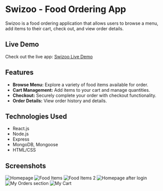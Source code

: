 # Swizoo - Food Ordering App

Swizoo is a food ordering application that allows users to browse a menu, add items to their cart, check out, and view order details.

## Live Demo

Check out the live app: [Swizoo Live Demo](https://swizoo.netlify.app/)

## Features

- **Browse Menu:** Explore a variety of food items available for order.
- **Cart Management:** Add items to your cart and manage quantities.
- **Checkout:** Securely complete your order with checkout functionality.
- **Order Details:** View order history and details.

## Technologies Used

- React.js
- Node.js
- Express
- MongoDB, Mongoose
- HTML/CSS



## Screenshots

![Homepage](https://github.com/Abhisheksunda2000/foodOrderingBackend/assets/110471724/63c1bf9a-6cc1-4fa5-a1e3-fe78cad8f3d1)
![Food Items](https://github.com/Abhisheksunda2000/foodOrderingBackend/assets/110471724/ee9d9163-4d37-4eb6-8ffa-75cd49c958fe)
![Food Items 2](https://github.com/Abhisheksunda2000/foodOrderingBackend/assets/110471724/444a67b1-a232-49d4-bdb8-f86384c7a1d5)
![Homepage after login](https://github.com/Abhisheksunda2000/foodOrderingBackend/assets/110471724/026e7427-dc06-42e9-8dea-9ec947f3b383)
![My Orders section](https://github.com/Abhisheksunda2000/foodOrderingBackend/assets/110471724/9be6774d-aefa-4733-8600-ed73732e49e5)
![My Cart](https://github.com/Abhisheksunda2000/foodOrderingBackend/assets/110471724/01d97bc5-f297-412d-9b34-fa36a24810a6)









